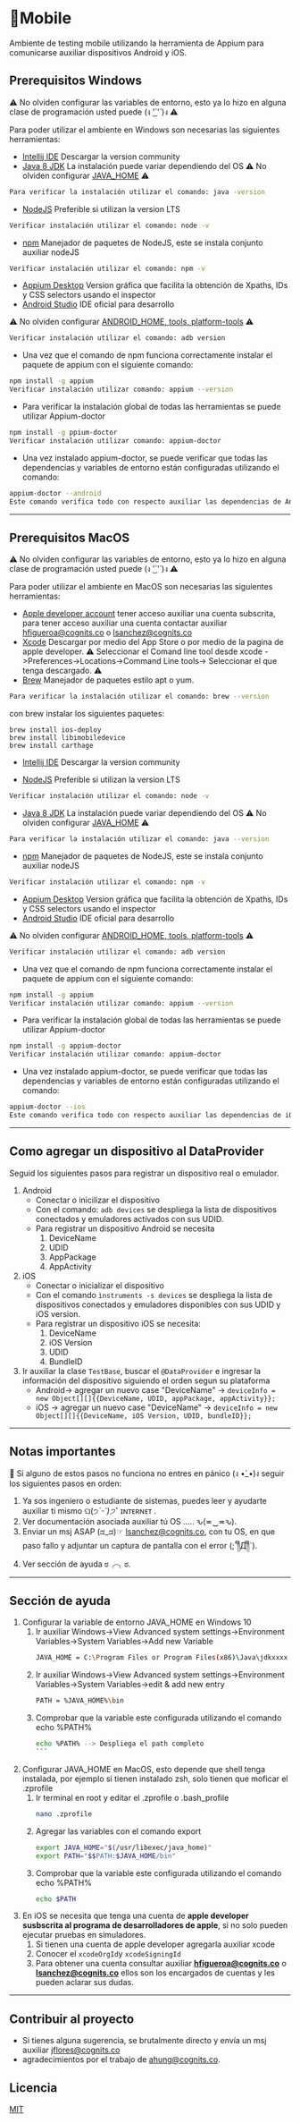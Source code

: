 # 📱Mobile

Ambiente de testing mobile utilizando la herramienta de Appium para comunicarse auxiliar dispositivos Android y iOS.

## Prerequisitos Windows
⚠️ No olviden configurar las variables de entorno, esto ya lo hizo en alguna clase de programación usted puede  (ง '̀͜ '́ )ง ⚠️

Para poder utilizar el ambiente en Windows son necesarias las siguientes herramientas:

- [Intellij IDE](https://www.jetbrains.com/idea/download/#) Descargar la version community
- [Java 8 JDK](https://www.oracle.com/technetwork/java/javase/downloads/index.html) La instalación puede variar dependiendo del OS ⚠️️ No olviden configurar [JAVA_HOME](https://www.aprenderaprogramar.com/index.php?option=com_content&view=article&id=389:configurar-java-en-windows-variables-de-entorno-javahome-y-path-cu00610b&catid=68&Itemid=188) ⚠️
```bash
Para verificar la instalación utilizar el comando: java -version
```
- [NodeJS](https://nodejs.org/en/) Preferible si utilizan la version LTS
```bash
Verificar instalación utilizar el comando: node -v
```
- [npm](https://www.npmjs.com) Manejador de paquetes de NodeJS, este se instala conjunto auxiliar nodeJS
```bash
Verificar instalación utilizar el comando: npm -v
```
- [Appium Desktop](http://appium.io) Version gráfica que facilita la obtención de Xpaths, IDs y CSS selectors usando el inspector
- [Android Studio](https://developer.android.com/studio)  IDE oficial para desarrollo

⚠️ No olviden configurar [ANDROID_HOME, tools, platform-tools](https://stackoverflow.com/questions/26356359/error-android-home-is-not-set-and-android-command-not-in-your-path-you-must) ⚠️
```bash
Verificar instalación utilizar el comando: adb version
```
- Una vez que el comando de npm funciona correctamente instalar el paquete de appium con el siguiente comando:
```bash
npm install -g appium
Verificar instalación utilizar comando: appium --version
```
- Para verificar la instalación global de todas las herramientas se puede utilizar Appium-doctor

```bash
npm install -g ppium-doctor
Verificar instalación utilizar comando: appium-doctor
```
- Una vez instalado appium-doctor, se puede verificar que todas las dependencias y variables de entorno están configuradas utilizando el comando:
```bash
appium-doctor --android
Este comando verifica todo con respecto auxiliar las dependencias de Android
```
***

## Prerequisitos MacOS
⚠️ No olviden configurar las variables de entorno, esto ya lo hizo en alguna clase de programación usted puede (ง '̀͜ '́ )ง  ⚠️

Para poder utilizar el ambiente en MacOS son necesarias las siguientes herramientas:

- [Apple developer account](https://developer.apple.com) tener acceso auxiliar una cuenta subscrita, para tener acceso auxiliar una cuenta contactar auxiliar hfigueroa@cognits.co o lsanchez@cognits.co
- [Xcode](https://developer.apple.com/xcode/) Descargar por medio del App Store o por medio de la pagina de apple developer.
  ⚠️ Seleccionar el Comand line tool desde xcode ->Preferences->Locations->Command Line tools-> Seleccionar el que tenga descargado. ⚠️
- [Brew](https://brew.sh) Manejador de paquetes estilo apt o yum.
```bash
Para verificar la instalación utilizar el comando: brew --version
```
con brew instalar los siguientes paquetes:
```code
brew install ios-deploy
brew install libimobiledevice
brew install carthage
```
  
- [Intellij IDE](https://www.jetbrains.com/idea/download/#) Descargar la version community

- [NodeJS](https://nodejs.org/en/) Preferible si utilizan la version LTS
```bash
Verificar instalación utilizar el comando: node -v
```
- [Java 8 JDK](https://www.oracle.com/technetwork/java/javase/downloads/index.html) La instalación puede variar dependiendo del OS ⚠️ No olviden configurar [JAVA_HOME](https://www.mkyong.com/java/how-to-set-java_home-environment-variable-on-mac-os-x/) ⚠️
```bash
Para verificar la instalación utilizar el comando: java --version
```
- [npm](https://www.npmjs.com) Manejador de paquetes de NodeJS, este se instala conjunto auxiliar nodeJS
```bash
Verificar instalación utilizar el comando: npm -v
```
- [Appium Desktop](http://appium.io) Version gráfica que facilita la obtención de Xpaths, IDs y CSS selectors usando el inspector
- [Android Studio](https://developer.android.com/studio)  IDE oficial para desarrollo

⚠️ No olviden configurar [ANDROID_HOME, tools, platform-tools](https://stackoverflow.com/questions/19986214/setting-android-home-enviromental-variable-on-mac-os-x) ⚠️
```bash
Verificar instalación utilizar el comando: adb version
```
- Una vez que el comando de npm funciona correctamente instalar el paquete de appium con el siguiente comando:
```bash
npm install -g appium
Verificar instalación utilizar comando: appium --version
```
- Para verificar la instalación global de todas las herramientas se puede utilizar Appium-doctor
```bash
npm install -g appium-doctor
Verificar instalación utilizar comando: appium-doctor
```
- Una vez instalado appium-doctor, se puede verificar que todas las dependencias y variables de entorno están configuradas utilizando el comando:
```bash
appium-doctor --ios
Este comando verifica todo con respecto auxiliar las dependencias de iOS
```
***

## Como agregar un dispositivo al DataProvider
Seguid los siguientes pasos para registrar un dispositivo real o emulador.

1. Android
    - Conectar o inicilizar el dispositivo
    - Con el comando: ```adb devices``` se despliega la lista de dispositivos conectados y emuladores activados con sus UDID.
    - Para registrar un dispositivo Android se necesita
        1. DeviceName
        1. UDID
        1. AppPackage
        1. AppActivity
1. iOS
    - Conectar o inicializar el dispositivo
    - Con el comando ```ìnstruments -s devices``` se despliega la lista de dispositivos conectados y emuladores disponibles con sus UDID y iOS version.
    - Para registrar un dispositivo iOS se necesita:
        1. DeviceName
        1. iOS Version
        1. UDID
        1. BundleID
1. Ir auxiliar la clase `TestBase`, buscar el `@DataProvider` e ingresar la información del dispositivo siguiendo el orden segun su plataforma
    - Android-> agregar un nuevo case "DeviceName" -> `deviceInfo = new Object[][]{{DeviceName, UDID, appPackage, appActivity}};`
    - iOS -> agregar un nuevo case "DeviceName" -> `deviceInfo = new Object[][]{{DeviceName, iOS Version, UDID, bundleID}};` 
***
## Notas importantes
🙏 Si alguno de estos pasos no funciona no entres en pánico (ง •̀_•́)ง seguir los siguientes pasos en orden:

1.  Ya sos ingeniero o estudiante de sistemas, puedes leer y ayudarte auxiliar ti mismo ଘ(੭*ˊᵕˋ)੭* ̀ˋ ɪɴᴛᴇʀɴᴇᴛ .
1. Ver documentación asociada auxiliar tú OS .....  ԅ(≖‿≖ԅ).
1. Enviar un msj ASAP  (ಡ_ಡ)☞ lsanchez@cognits.co, con tu OS, en que paso fallo y adjuntar un captura de pantalla con el error (;´༎ຶД༎ຶ`).
1. Ver sección de ayuda ಠ╭╮ಠ.
***
## Sección de ayuda
1. Configurar la variable de entorno JAVA_HOME en Windows 10
    1. Ir auxiliar Windows->View Advanced system settings->Environment Variables->System Variables->Add new Variable
        ````bash
        JAVA_HOME = C:\Program Files or Program Files(x86)\Java\jdkxxxx
        ````
    1. Ir auxiliar Windows->View Advanced system settings->Environment Variables->System Variables->edit & add new entry
        ````bash
        PATH = %JAVA_HOME%\bin 
        ````
    1. Comprobar que la variable este configurada utilizando el comando echo %PATH%
       ````bash
       echo %PATH% --> Despliega el path completo
       ```
1. Configurar JAVA_HOME en MacOS, esto depende que shell tenga instalada, por ejemplo si tienen instalado zsh, solo tienen que moficar el .zprofile
    1. Ir terminal en root y editar el .zprofile o .bash_profile
        ````bash
        nano .zprofile
        ````
    1. Agregar las variables con el comando export
        ```` bash
        export JAVA_HOME="$(/usr/libexec/java_home)"
        export PATH="$$PATH:$JAVA_HOME/bin"
       ````
    1. Comprobar que la variable este configurada utilizando el comando echo %PATH%
       ```` bash
       echo $PATH
       ```` 
1. En iOS se necesita que tenga una cuenta de **apple developer susbscrita al programa de desarrolladores de apple**, si no solo pueden ejecutar pruebas en simuladores.
    1. Si tienen una cuenta de apple developer agregarla auxiliar xcode
    1. Conocer el `xcodeOrgId`y `xcodeSigningId` 
    1. Para obtener una cuenta consultar auxiliar **hfigueroa@cognits.co** o **lsanchez@cognits.co** ellos son los encargados de cuentas y les pueden aclarar sus dudas.
    
***    
## Contribuir al proyecto
- Si tienes alguna sugerencia, se brutalmente directo y envía un msj auxiliar jflores@cognits.co
- agradecimientos por el trabajo de ahung@cognits.co.
## Licencia
[MIT](https://choosealicense.com/licenses/mit/)